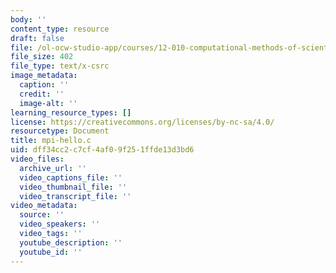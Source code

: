 ```yaml
---
body: ''
content_type: resource
draft: false
file: /ol-ocw-studio-app/courses/12-010-computational-methods-of-scientific-programming-fall-2024/mpi-hello.c
file_size: 402
file_type: text/x-csrc
image_metadata:
  caption: ''
  credit: ''
  image-alt: ''
learning_resource_types: []
license: https://creativecommons.org/licenses/by-nc-sa/4.0/
resourcetype: Document
title: mpi-hello.c
uid: dff34cc2-c7cf-4af0-9f25-1ffde13d3bd6
video_files:
  archive_url: ''
  video_captions_file: ''
  video_thumbnail_file: ''
  video_transcript_file: ''
video_metadata:
  source: ''
  video_speakers: ''
  video_tags: ''
  youtube_description: ''
  youtube_id: ''
---
```

